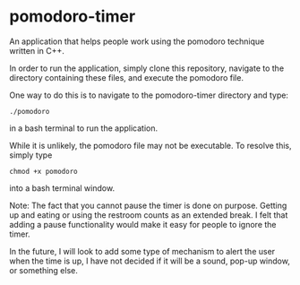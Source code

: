 # pomodoro-timer
An application that helps people work using the pomodoro technique written in C++. 

In order to run the application, simply clone this repository, navigate to the directory containing these files, and execute the pomodoro file.          

One way to do this is to navigate to the pomodoro-timer directory and type: 
```
./pomodoro
```
in a bash terminal to run the application. 

While it is unlikely, the pomodoro file may not be executable. 
To resolve this, simply type
```
chmod +x pomodoro
```
into a bash terminal window.                    
                           
                           

Note: The fact that you cannot pause the timer is done on purpose. Getting up and eating or using the restroom counts as an extended break. I felt that adding a pause functionality would make it easy for people to ignore the timer.                    
                          
In the future, I will look to add some type of mechanism to alert the user when the time is up, I have not decided if it will be a sound, pop-up window, or something else. 
